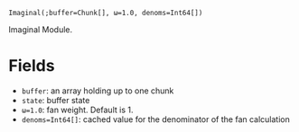 ```
Imaginal(;buffer=Chunk[], ω=1.0, denoms=Int64[])
```

Imaginal Module.

# Fields

  * `buffer`: an array holding up to one chunk
  * `state`: buffer state
  * `ω=1.0`: fan weight. Default is 1.
  * `denoms=Int64[]`: cached value for the denominator of the fan calculation
